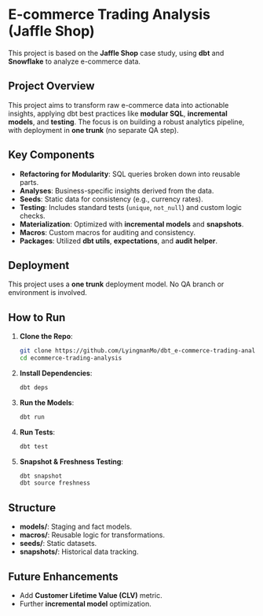 # E-commerce Trading Analysis (Jaffle Shop)

This project is based on the **Jaffle Shop** case study, using **dbt** and **Snowflake** to analyze e-commerce data.

## Project Overview

This project aims to transform raw e-commerce data into actionable insights, applying dbt best practices like **modular SQL**, **incremental models**, and **testing**. The focus is on building a robust analytics pipeline, with deployment in **one trunk** (no separate QA step).

## Key Components

- **Refactoring for Modularity**: SQL queries broken down into reusable parts.
- **Analyses**: Business-specific insights derived from the data.
- **Seeds**: Static data for consistency (e.g., currency rates).
- **Testing**: Includes standard tests (`unique`, `not_null`) and custom logic checks.
- **Materialization**: Optimized with **incremental models** and **snapshots**.
- **Macros**: Custom macros for auditing and consistency.
- **Packages**: Utilized **dbt utils**, **expectations**, and **audit helper**.

## Deployment

This project uses a **one trunk** deployment model. No QA branch or environment is involved.

## How to Run

1. **Clone the Repo**:
    ```bash
    git clone https://github.com/LyingmanMo/dbt_e-commerce-trading-analysis.git
    cd ecommerce-trading-analysis
    ```

2. **Install Dependencies**:
    ```bash
    dbt deps
    ```

3. **Run the Models**:
    ```bash
    dbt run
    ```

4. **Run Tests**:
    ```bash
    dbt test
    ```

5. **Snapshot & Freshness Testing**:
    ```bash
    dbt snapshot
    dbt source freshness
    ```

## Structure

- **models/**: Staging and fact models.
- **macros/**: Reusable logic for transformations.
- **seeds/**: Static datasets.
- **snapshots/**: Historical data tracking.

## Future Enhancements

- Add **Customer Lifetime Value (CLV)** metric.
- Further **incremental model** optimization.
